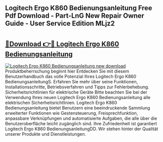 ## Logitech Ergo K860 Bedienungsanleitung Free Pdf Download - Part-LnG New Repair Owner Guide - User Service Edition MLjz2

# <h2><a href="http://df3v67j.blite.top/?on=Logitech+Ergo+K860+Bedienungsanleitung">🔗Download 👉🔴 Logitech Ergo K860 Bedienungsanleitung</a></h2>

[![Logitech Ergo K860 Bedienungsanleitung new download](https://i.imgur.com/lujVjoI.png)](http://df3v67j.blite.top/?on=Logitech+Ergo+K860+Bedienungsanleitung)
Produktbeherrschung beginnt hier Entdecken Sie mit diesem Benutzerhandbuch das volle Potenzial Ihres Logitech Ergo K860 BedienungsanleitungS. Erfahren Sie mehr über seine Funktionen, Installationsschritte, Betriebsverfahren und Tipps zur Fehlerbehebung. Sicherheitsrichtlinien für elektrische Geräte Bitte beachten Sie bei der Verwendung Ihres neuen Logitech Ergo K860 Bedienungsanleitung alle elektrischen Sicherheitsrichtlinien. Logitech Ergo K860 Bedienungsanleitung bietet Benutzern eine beeindruckende Sammlung erweiterter Funktionen wie Gestensteuerung, Freisprechfunktion, anpassbare Verknüpfungen und automatisierte Aufgaben, die alle über die Benutzeroberfläche leicht zugänglich sind. Ihre Zufriedenheit ist garantiert Logitech Ergo K860 BedienungsanleitungDD. Wir stehen hinter der Qualität unserer Produkte und Dienstleistungen.
